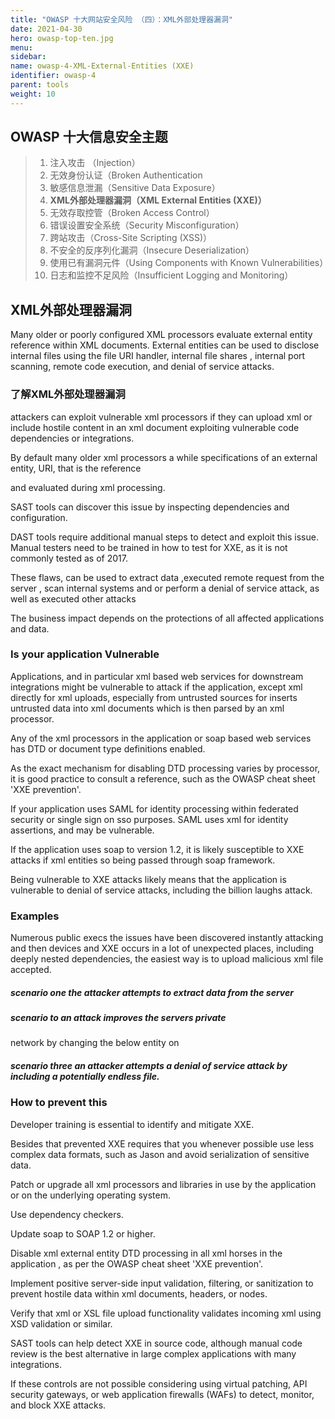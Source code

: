 ```yaml
---
title: "OWASP 十大网站安全风险 （四）：XML外部处理器漏洞"
date: 2021-04-30
hero: owasp-top-ten.jpg
menu:
sidebar:
name: owasp-4-XML-External-Entities (XXE)
identifier: owasp-4
parent: tools
weight: 10
---
```


## OWASP 十大信息安全主题
> 1. 注入攻击 （Injection）
> 2. 无效身份认证（Broken Authentication
> 3. 敏感信息泄漏（Sensitive Data Exposure）
> 4. **XML外部处理器漏洞（XML External Entities (XXE)）**
> 5. 无效存取控管（Broken Access Control）
> 6. 错误设置安全系统（Security Misconfiguration）
> 7. 跨站攻击（Cross-Site Scripting (XSS)）
> 8. 不安全的反序列化漏洞（Insecure Deserialization）
> 9. 使用已有漏洞元件（Using Components with Known Vulnerabilities）
> 10. 日志和监控不足风险（Insufficient Logging and Monitoring）



## XML外部处理器漏洞
Many older or poorly configured XML processors evaluate external entity reference within XML documents.
External entities can be used to disclose internal files using the file URI handler, internal file shares
, internal port scanning, remote code execution, and denial of service attacks.



### 了解XML外部处理器漏洞

attackers can exploit vulnerable xml processors if they can upload xml or include hostile content in an xml document
exploiting vulnerable code dependencies or integrations.

By default many older xml processors a while specifications of an external entity, URI, that is the reference

and evaluated during xml processing.


SAST tools can discover this issue by inspecting dependencies and configuration.

DAST tools require additional manual steps to detect and exploit this issue. Manual testers need to be trained in how
to test for XXE, as it is not commonly tested as of 2017.


These flaws, can be used to extract data ,executed remote request from the server , scan internal systems and or perform
a denial of service attack, as well as executed other attacks

The business impact depends on the protections of all affected applications and data.


### Is your application Vulnerable
Applications, and in particular xml based web services for downstream integrations might be vulnerable to attack if the
application, except xml directly for xml uploads, especially from untrusted sources for inserts untrusted data into xml
documents which is then parsed by an xml processor.


Any of the xml processors in the application or soap based web services has DTD or document type definitions enabled.


As the exact mechanism for disabling DTD processing varies by processor, it is good practice to consult a reference,
such as the OWASP cheat sheet 'XXE prevention'.


If your application uses SAML for identity processing within federated security or single sign on sso purposes.
SAML uses xml for identity assertions, and may be vulnerable.


If the application uses soap to version 1.2, it is likely susceptible to XXE attacks if xml entities so being passed
through soap framework.


Being vulnerable to XXE attacks likely means that the application is vulnerable to denial of service attacks,
including the billion laughs attack.

### Examples

Numerous public execs the issues have been discovered instantly attacking and then devices and XXE occurs in a lot of
unexpected places, including deeply nested dependencies, the easiest way is to upload malicious xml file accepted.


##### scenario one the attacker attempts to extract data from the server

##### scenario to an attack improves the servers private
network by changing the below entity on

##### scenario three an attacker attempts a denial of service attack by including a potentially endless file.



### How to prevent this
Developer training is essential to identify and mitigate XXE.


Besides that prevented XXE requires that you whenever possible use less complex data formats, such as Jason and avoid
serialization of sensitive data.


Patch or upgrade all xml processors and libraries in use by the application or on the underlying operating system.

Use dependency checkers.

Update soap to SOAP 1.2 or higher.


Disable xml external entity DTD processing in all xml horses in the application , as per the OWASP cheat sheet 'XXE prevention'.

Implement positive server-side input validation, filtering, or sanitization to prevent hostile data within xml documents, headers,  or nodes.


Verify that xml or XSL file upload functionality validates incoming xml using XSD validation or similar.


SAST tools can help detect XXE in source code, although manual code review is the best alternative in large complex
applications with many integrations.


If these controls are not possible considering using virtual patching, API security gateways, or web application firewalls (WAFs)
to detect, monitor, and block XXE attacks.

